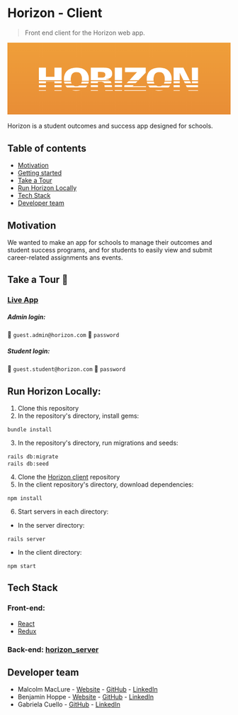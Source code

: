 # Horizon - Client

> Front end client for the Horizon web app.

<p align="center">
  <img src="https://github.com/MacLure/project-horizon-react/blob/master/src/assets/img/logo-orange.png" />
</p>

Horizon is a student outcomes and success app designed for schools.

## Table of contents

<!-- - [Screenshots](#screenshots) -->
- [Motivation](#motivation)
- [Getting started](#getting-started)
- [Take a Tour](#take-a-tour)
- [Run Horizon Locally](#run-horizon-locally)
- [Tech Stack](#tech-stack)
- [Developer team](#developer-team)

<!-- ## Screenshots

Your school's outcomes and student success portal with everything you need to track assignments, events, and teacher comments - all in one place.


Students:  Access your assignments, upcoming events, and view feedback on your own personal dashboard. -->

## Motivation

We wanted to make an app for schools to manage their outcomes and student success programs, and for students to easily view and submit career-related assignments ans events.

## Take a Tour :rocket:

### [Live App](https://project-horizon-react.herokuapp.com/)

##### Admin login:
:bust_in_silhouette: `guest.admin@horizon.com`
:key: `password`

##### Student login:
:bust_in_silhouette: `guest.student@horizon.com`
:key: `password`

## Run Horizon Locally:

1. Clone this repository 
2. In the repository's directory, install gems:
```
bundle install
```
3. In the repository's directory, run migrations and seeds:
```
rails db:migrate
rails db:seed
```
4. Clone the [Horizon client](https://github.com/MacLure/project-horizon-rails) repository
5. In the client repository's directory, download dependencies:
```
npm install
```
6. Start servers in each directory:
- In the server directory:
```
rails server
```
- In the client directory:
```
npm start
```

## Tech Stack

### Front-end:

- [React](https://reactjs.org//)
- [Redux](https://redux.js.org/)

### Back-end: [horizon_server](https://github.com/MacLure/project-horizon-rails)

## Developer team

- Malcolm MacLure - [Website](http://malcolmmaclure.com/) - [GitHub](https://github.com/MacLure) - [LinkedIn](https://www.linkedin.com/in/malcolmmaclure/)
- Benjamin Hoppe - [Website](https://benjaminhoppe.co/) - [GitHub](https://github.com/BenjaminHoppe) - [LinkedIn](https://www.linkedin.com/in/mrbenjaminhoppe/)
- Gabriela Cuello - [GitHub](https://github.com/gabaza) - [LinkedIn](https://www.linkedin.com/in/gabriela-roa-411058176/)
